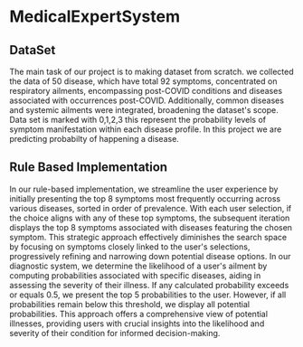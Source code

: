 # MedicalExpertSystem
## DataSet
The main task of our project is to making dataset from scratch. we collected the data of 50 disease, which have total 92 symptoms, concentrated on respiratory ailments, encompassing post-COVID conditions and diseases associated with occurrences post-COVID.
Additionally, common diseases and systemic ailments were integrated, broadening the dataset's scope. 
Data set is marked with 0,1,2,3 this represent the probability levels of symptom manifestation within each disease profile. 
In this project we are predicting probabilty of happening a disease.
## Rule Based Implementation

In our rule-based implementation, we streamline the user experience by initially presenting the top 8 symptoms most frequently occurring across various diseases, sorted in order of prevalence. 
With each user selection, if the choice aligns with any of these top symptoms, the subsequent iteration displays the top 8 symptoms associated with diseases featuring the chosen symptom. 
This strategic approach effectively diminishes the search space by focusing on symptoms closely linked to the user's selections, progressively refining and narrowing down potential disease options.
In our diagnostic system, we determine the likelihood of a user's ailment by computing probabilities associated with specific diseases, aiding in assessing the severity of their illness. 
If any calculated probability exceeds or equals 0.5, we present the top 5 probabilities to the user. However, if all probabilities remain below this threshold, we display all potential probabilities. 
This approach offers a comprehensive view of potential illnesses, providing users with crucial insights into the likelihood and severity of their condition for informed decision-making.
